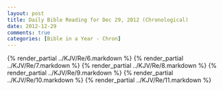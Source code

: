 ```yaml
---
layout: post
title: Daily Bible Reading for Dec 29, 2012 (Chronological)
date: 2012-12-29
comments: true
categories: [Bible in a Year - Chron]
---
```

{% render_partial ../KJV/Re/6.markdown %}
{% render_partial ../KJV/Re/7.markdown %}
{% render_partial ../KJV/Re/8.markdown %}
{% render_partial ../KJV/Re/9.markdown %}
{% render_partial ../KJV/Re/10.markdown %}
{% render_partial ../KJV/Re/11.markdown %}
